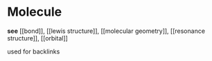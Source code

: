 # Molecule

**see** [[bond]], [[lewis structure]], [[molecular geometry]], [[resonance structure]], [[orbital]]

used for backlinks
